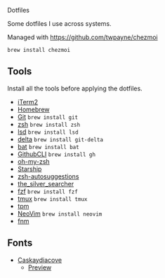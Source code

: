 Dotfiles

Some dotfiles I use across systems.

Managed with https://github.com/twpayne/chezmoi

```
brew install chezmoi
```

## Tools

Install all the tools before applying the dotfiles.

- [iTerm2](https://iterm2.com/)
- [Homebrew](https://brew.sh/)
- [Git](https://github.com/git/git) `brew install git`
- [zsh](https://github.com/zsh-users/zsh) `brew install zsh`
- [lsd](https://github.com/Peltoche/lsd) `brew install lsd`
- [delta](https://github.com/dandavison/delta) `brew install git-delta`
- [bat](https://github.com/sharkdp/bat) `brew install bat`
- [GithubCLI](https://github.com/cli/cli) `brew install gh`
- [oh-my-zsh](https://ohmyz.sh/)
- [Starship](https://starship.rs/)
- [zsh-autosuggestions](https://github.com/zsh-users/zsh-autosuggestions)
- [the_silver_searcher](https://github.com/ggreer/the_silver_searcher)
- [fzf](https://github.com/junegunn/fzf) `brew install fzf`
- [tmux](https://github.com/tmux/tmux) `brew install tmux`
- [tpm](https://github.com/tmux-plugins/tpm)
- [NeoVim](https://neovim.io/) `brew install neovim`
- [fnm](https://github.com/Schniz/fnm)

## Fonts

- [Caskaydiacove](https://www.nerdfonts.com/font-downloads)
  - [Preview](https://www.programmingfonts.org/#cascadia-code)

